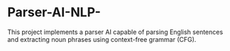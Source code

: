 # Parser-AI-NLP-
This project implements a parser AI capable of parsing English sentences and extracting noun phrases using context-free grammar (CFG).
